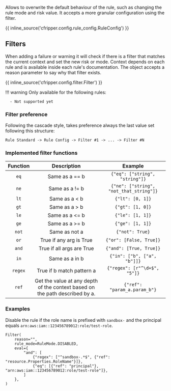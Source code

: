 Allows to overwrite the default behaviour of the rule, such as changing the rule mode and risk value. It accepts a more
 granular configuration using the filter.
 
{{ inline_source('cfripper.config.rule_config.RuleConfig') }}

## Filters

When adding a failure or warning it will check if there is a filter that matches the current context and set the new 
risk or mode. Context depends on each rule and is available inside each rule's documentation.
The object accepts a reason parameter to say why that filter exists.

{{ inline_source('cfripper.config.filter.Filter') }}

!!! warning
    Only available for the following rules: 
    
      - Not supported yet
      
### Filter preference

Following the cascade style, takes preference always the last value set following this structure:

```
Rule Standard -> Rule Config -> Filter #1 -> ... -> Filter #N
```
 

### Implemented filter functions
|  Function  |   Description                                                               |  Example                                | 
|:----------:|:---------------------------------------------------------------------------:|:---------------------------------------:|
| `eq`       | Same as a == b                                                              | `{"eq": ["string", "string"]}`          |
| `ne`       | Same as a != b                                                              | `{"ne": ["string", "not_that_string"]}` |
| `lt`       | Same as a < b                                                               | `{"lt": [0, 1]}`                        |
| `gt`       | Same as a > b                                                               | `{"gt": [1, 0]}`                        |
| `le`       | Same as a <= b                                                              | `{"le": [1, 1]}`                        |
| `ge`       | Same as a >= b                                                              | `{"ge": [1, 1]}`                        |
| `not`      | Same as not a                                                               | `{"not": True}`                         |
| `or`       | True if any arg is True                                                     | `{"or": [False, True]}`                 |
| `and`      | True if all args are True                                                   | `{"and": [True, True]}`                 |
| `in`       | Same as a in b                                                              | `{"in": ["b", ["a", "b"]]}`             |
| `regex`    | True if b match pattern a                                                   | `{"regex": [r"^\d+$", "5"]}`            |
| `ref`      | Get the value at any depth of the context based on the path described by a. | `{"ref": "param_a.param_b"}`            |

### Examples

Disable the rule if the role name is prefixed with `sandbox-` and the principal equals `arn:aws:iam::123456789012:role/test-role`.
```python3
Filter(
    reason="",
    rule_mode=RuleMode.DISABLED,
    eval={
        "and": [
            {"regex": ["^sandbox-.*$", {"ref": "resource.Properties.RoleName"}]},
            {"eq": [{"ref": "principal"}, "arn:aws:iam::123456789012:role/test-role"]},
        ]
    },
)
```

